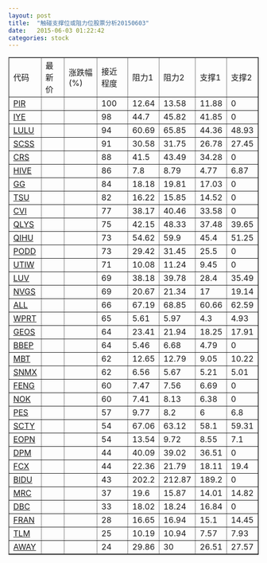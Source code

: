 ```yaml
---
layout: post
title:  "触碰支撑位或阻力位股票分析20150603"
date:   2015-06-03 01:22:42
categories: stock
---
```

<script type="text/javascript">
var stockList = []
stockList.push('gb_pir');
stockList.push('gb_iye');
stockList.push('gb_lulu');
stockList.push('gb_scss');
stockList.push('gb_crs');
stockList.push('gb_hive');
stockList.push('gb_gg');
stockList.push('gb_tsu');
stockList.push('gb_cvi');
stockList.push('gb_qlys');
stockList.push('gb_qihu');
stockList.push('gb_podd');
stockList.push('gb_utiw');
stockList.push('gb_luv');
stockList.push('gb_nvgs');
stockList.push('gb_all');
stockList.push('gb_wprt');
stockList.push('gb_geos');
stockList.push('gb_bbep');
stockList.push('gb_mbt');
stockList.push('gb_snmx');
stockList.push('gb_feng');
stockList.push('gb_nok');
stockList.push('gb_pes');
stockList.push('gb_scty');
stockList.push('gb_eopn');
stockList.push('gb_dpm');
stockList.push('gb_fcx');
stockList.push('gb_bidu');
stockList.push('gb_mrc');
stockList.push('gb_dbc');
stockList.push('gb_fran');
stockList.push('gb_tlm');
stockList.push('gb_away');
</script>
<table border="1">
 <tr>
 <td>代码</td>
 <td>最新价</td>
 <td>涨跌幅(%)</td>
 <td>接近程度</td>
 <td>阻力1</td>
 <td>阻力2</td>
 <td>支撑1</td>
 <td>支撑2</td>
</tr>
  <tr id="pir" class="green">
  <td><a href="http://stock.finance.sina.com.cn/usstock/quotes/PIR.html" target="_blank">PIR</a></td><td></td><td></td><td>100</td><td>12.64</td><td>13.58</td><td>11.88</td><td>0</td></tr>
  <tr id="iye" class="red">
  <td><a href="http://stock.finance.sina.com.cn/usstock/quotes/IYE.html" target="_blank">IYE</a></td><td></td><td></td><td>98</td><td>44.7</td><td>45.82</td><td>41.85</td><td>0</td></tr>
  <tr id="lulu" class="red">
  <td><a href="http://stock.finance.sina.com.cn/usstock/quotes/LULU.html" target="_blank">LULU</a></td><td></td><td></td><td>94</td><td>60.69</td><td>65.85</td><td>44.36</td><td>48.93</td></tr>
  <tr id="scss" class="red">
  <td><a href="http://stock.finance.sina.com.cn/usstock/quotes/SCSS.html" target="_blank">SCSS</a></td><td></td><td></td><td>91</td><td>30.58</td><td>31.75</td><td>26.78</td><td>27.45</td></tr>
  <tr id="crs" class="red">
  <td><a href="http://stock.finance.sina.com.cn/usstock/quotes/CRS.html" target="_blank">CRS</a></td><td></td><td></td><td>88</td><td>41.5</td><td>43.49</td><td>34.28</td><td>0</td></tr>
  <tr id="hive" class="green">
  <td><a href="http://stock.finance.sina.com.cn/usstock/quotes/HIVE.html" target="_blank">HIVE</a></td><td></td><td></td><td>86</td><td>7.8</td><td>8.79</td><td>4.77</td><td>6.87</td></tr>
  <tr id="gg" class="red">
  <td><a href="http://stock.finance.sina.com.cn/usstock/quotes/GG.html" target="_blank">GG</a></td><td></td><td></td><td>84</td><td>18.18</td><td>19.81</td><td>17.03</td><td>0</td></tr>
  <tr id="tsu" class="red">
  <td><a href="http://stock.finance.sina.com.cn/usstock/quotes/TSU.html" target="_blank">TSU</a></td><td></td><td></td><td>82</td><td>16.22</td><td>15.85</td><td>14.52</td><td>0</td></tr>
  <tr id="cvi" class="red">
  <td><a href="http://stock.finance.sina.com.cn/usstock/quotes/CVI.html" target="_blank">CVI</a></td><td></td><td></td><td>77</td><td>38.17</td><td>40.46</td><td>33.58</td><td>0</td></tr>
  <tr id="qlys" class="green">
  <td><a href="http://stock.finance.sina.com.cn/usstock/quotes/QLYS.html" target="_blank">QLYS</a></td><td></td><td></td><td>75</td><td>42.15</td><td>48.33</td><td>37.48</td><td>39.65</td></tr>
  <tr id="qihu" class="red">
  <td><a href="http://stock.finance.sina.com.cn/usstock/quotes/QIHU.html" target="_blank">QIHU</a></td><td></td><td></td><td>73</td><td>54.62</td><td>59.9</td><td>45.4</td><td>51.25</td></tr>
  <tr id="podd" class="red">
  <td><a href="http://stock.finance.sina.com.cn/usstock/quotes/PODD.html" target="_blank">PODD</a></td><td></td><td></td><td>73</td><td>29.42</td><td>31.45</td><td>25.5</td><td>0</td></tr>
  <tr id="utiw" class="red">
  <td><a href="http://stock.finance.sina.com.cn/usstock/quotes/UTIW.html" target="_blank">UTIW</a></td><td></td><td></td><td>71</td><td>10.08</td><td>11.24</td><td>9.45</td><td>0</td></tr>
  <tr id="luv" class="red">
  <td><a href="http://stock.finance.sina.com.cn/usstock/quotes/LUV.html" target="_blank">LUV</a></td><td></td><td></td><td>69</td><td>38.18</td><td>39.78</td><td>28.4</td><td>35.49</td></tr>
  <tr id="nvgs" class="green">
  <td><a href="http://stock.finance.sina.com.cn/usstock/quotes/NVGS.html" target="_blank">NVGS</a></td><td></td><td></td><td>69</td><td>20.67</td><td>21.34</td><td>17</td><td>19.14</td></tr>
  <tr id="all" class="red">
  <td><a href="http://stock.finance.sina.com.cn/usstock/quotes/ALL.html" target="_blank">ALL</a></td><td></td><td></td><td>66</td><td>67.19</td><td>68.85</td><td>60.66</td><td>62.59</td></tr>
  <tr id="wprt" class="red">
  <td><a href="http://stock.finance.sina.com.cn/usstock/quotes/WPRT.html" target="_blank">WPRT</a></td><td></td><td></td><td>65</td><td>5.61</td><td>5.97</td><td>4.3</td><td>4.93</td></tr>
  <tr id="geos" class="red">
  <td><a href="http://stock.finance.sina.com.cn/usstock/quotes/GEOS.html" target="_blank">GEOS</a></td><td></td><td></td><td>64</td><td>23.41</td><td>21.94</td><td>18.25</td><td>17.91</td></tr>
  <tr id="bbep" class="red">
  <td><a href="http://stock.finance.sina.com.cn/usstock/quotes/BBEP.html" target="_blank">BBEP</a></td><td></td><td></td><td>64</td><td>5.46</td><td>6.68</td><td>4.79</td><td>0</td></tr>
  <tr id="mbt" class="green">
  <td><a href="http://stock.finance.sina.com.cn/usstock/quotes/MBT.html" target="_blank">MBT</a></td><td></td><td></td><td>62</td><td>12.65</td><td>12.79</td><td>9.05</td><td>10.22</td></tr>
  <tr id="snmx" class="green">
  <td><a href="http://stock.finance.sina.com.cn/usstock/quotes/SNMX.html" target="_blank">SNMX</a></td><td></td><td></td><td>62</td><td>6.56</td><td>5.67</td><td>5.21</td><td>5.01</td></tr>
  <tr id="feng" class="red">
  <td><a href="http://stock.finance.sina.com.cn/usstock/quotes/FENG.html" target="_blank">FENG</a></td><td></td><td></td><td>60</td><td>7.47</td><td>7.56</td><td>6.69</td><td>0</td></tr>
  <tr id="nok" class="red">
  <td><a href="http://stock.finance.sina.com.cn/usstock/quotes/NOK.html" target="_blank">NOK</a></td><td></td><td></td><td>60</td><td>7.41</td><td>8.13</td><td>6.38</td><td>0</td></tr>
  <tr id="pes" class="green">
  <td><a href="http://stock.finance.sina.com.cn/usstock/quotes/PES.html" target="_blank">PES</a></td><td></td><td></td><td>57</td><td>9.77</td><td>8.2</td><td>6</td><td>6.8</td></tr>
  <tr id="scty" class="green">
  <td><a href="http://stock.finance.sina.com.cn/usstock/quotes/SCTY.html" target="_blank">SCTY</a></td><td></td><td></td><td>54</td><td>67.06</td><td>63.12</td><td>58.1</td><td>59.31</td></tr>
  <tr id="eopn" class="green">
  <td><a href="http://stock.finance.sina.com.cn/usstock/quotes/EOPN.html" target="_blank">EOPN</a></td><td></td><td></td><td>54</td><td>13.54</td><td>9.72</td><td>8.55</td><td>7.1</td></tr>
  <tr id="dpm" class="red">
  <td><a href="http://stock.finance.sina.com.cn/usstock/quotes/DPM.html" target="_blank">DPM</a></td><td></td><td></td><td>44</td><td>40.09</td><td>39.02</td><td>36.51</td><td>0</td></tr>
  <tr id="fcx" class="green">
  <td><a href="http://stock.finance.sina.com.cn/usstock/quotes/FCX.html" target="_blank">FCX</a></td><td></td><td></td><td>44</td><td>22.36</td><td>21.79</td><td>18.11</td><td>19.4</td></tr>
  <tr id="bidu" class="green">
  <td><a href="http://stock.finance.sina.com.cn/usstock/quotes/BIDU.html" target="_blank">BIDU</a></td><td></td><td></td><td>43</td><td>202.2</td><td>212.87</td><td>189.2</td><td>0</td></tr>
  <tr id="mrc" class="red">
  <td><a href="http://stock.finance.sina.com.cn/usstock/quotes/MRC.html" target="_blank">MRC</a></td><td></td><td></td><td>37</td><td>19.6</td><td>15.87</td><td>14.01</td><td>14.82</td></tr>
  <tr id="dbc" class="red">
  <td><a href="http://stock.finance.sina.com.cn/usstock/quotes/DBC.html" target="_blank">DBC</a></td><td></td><td></td><td>33</td><td>18.02</td><td>18.24</td><td>16.84</td><td>0</td></tr>
  <tr id="fran" class="green">
  <td><a href="http://stock.finance.sina.com.cn/usstock/quotes/FRAN.html" target="_blank">FRAN</a></td><td></td><td></td><td>28</td><td>16.65</td><td>16.94</td><td>15.1</td><td>14.45</td></tr>
  <tr id="tlm" class="green">
  <td><a href="http://stock.finance.sina.com.cn/usstock/quotes/TLM.html" target="_blank">TLM</a></td><td></td><td></td><td>25</td><td>10.19</td><td>10.94</td><td>7.57</td><td>7.93</td></tr>
  <tr id="away" class="green">
  <td><a href="http://stock.finance.sina.com.cn/usstock/quotes/AWAY.html" target="_blank">AWAY</a></td><td></td><td></td><td>24</td><td>29.86</td><td>30</td><td>26.51</td><td>27.57</td></tr>
</table>
